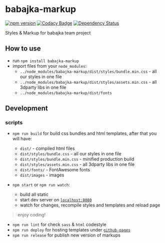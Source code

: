 # babajka-markup
[![npm version](https://badge.fury.io/js/babajka-markup.svg)](https://badge.fury.io/js/babajka-markup)
[![Codacy Badge](https://api.codacy.com/project/badge/Grade/001d83b6ff434a2fb5ce86517b7955b4)](https://www.codacy.com/app/babajka/babajka-markup?utm_source=github.com&amp;utm_medium=referral&amp;utm_content=babajka/babajka-markup&amp;utm_campaign=Badge_Grade)
[![Dependency Status](https://www.versioneye.com/user/projects/595ac98d0fb24f006c059d06/badge.svg?style=flat-square)](https://www.versioneye.com/user/projects/595ac98d0fb24f006c059d06)

Styles &amp; Markup for babajka team project

## How to use

* run `npm install babajka-markup`
* import files from your `node_modules`:
    * `../node_modules/babajka-markup/dist/styles/bundle.min.css` - all our styles in one file
    * `../node_modules/babajka-markup/dist/styles/assets.min.css` - all 3dparty libs in one file
    * `../node_modules/babajka-markup/dist/fonts`

## Development

### scripts

* `npm run build` for build css bundles and html templates, after that you will have:
	* `dist/` - compiled html files
	* `dist/styles/bundle.css` - all our styles in one file
	* `dist/styles/bundle.min.css` - minified production build
	* `dist/styles/assets.min.css` - all 3dparty libs in one file
	* `dist/fonts/` - FontAwesome fonts
	* `dist/images` - images

* `npm start` or `npm run watch`:
    * build all static
    * start dev server on [`localhost:8080`](http://localhost:8080)
    * watch for changes, recompile styles and templates and reload page

> enjoy coding!

* `npm run lint` for check `sass` & `html` codestyle
* `npm run deploy` for hosting templates under [`github-pages`](https://babajka.github.io/babajka-markup/)
* `npm run release` for publish new version of markups
